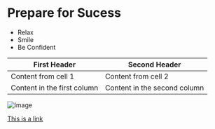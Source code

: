 # Prepare for Sucess

- Relax
- Smile
- Be Confident

First Header | Second Header
------------ | -------------
Content from cell 1 | Content from cell 2
Content in the first column | Content in the second column

![Image](https://i.pinimg.com/originals/f3/57/5f/f3575f818d81be3fc6f48a077309ce6a.jpg)

[This is a link](https://www.prepareforsuccess.org.uk/)

